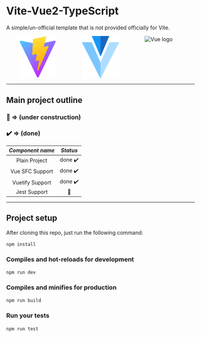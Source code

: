 # Vite-Vue2-TypeScript

A simple/un-official template that is not provided officially for Vite.

<div style="display: flex; justify-content: space-around;">
  <img src="favicon.svg" width="100" alt="Vite logo">
  <img src="src/assets/logo.svg" width="100" alt="Vuetify logo">
  <img width="100" src="https://vuejs.org/images/logo.png" alt="Vue logo">

</div>

---

## Main project outline

### :construction: => (under construction)
### ✔️ => (done)


|         *Component name*      |          *Status*          |
|       :-------------------:   |    :------------------:    |
| Plain Project                 |           done ✔️          |
| Vue SFC Support               |           done ✔️          |
| Vuetify Support               |           done ✔️          |
| Jest Support                  |      :construction:     |
---

## Project setup
After cloning this repo, just run the following command:
```
npm install
```

### Compiles and hot-reloads for development
```
npm run dev
```

### Compiles and minifies for production
```
npm run build
```

### Run your tests
```
npm run test
```

